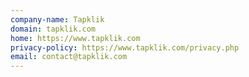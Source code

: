 ```yaml
---
company-name: Tapklik
domain: tapklik.com
home: https://www.tapklik.com
privacy-policy: https://www.tapklik.com/privacy.php
email: contact@tapklik.com
---
```




